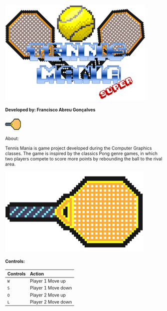<img src = "https://github.com/Francis1408/TennisMania/blob/main/bin/Debug/GameLogo.png" align = "center">  

#### Developed by: Francisco Abreu Gonçalves


<img src= "https://github.com/Francis1408/TennisMania/blob/main/bin/Debug/RacketSelect.png" width="50" height="40" text-align = "left">

<p text-align = "right">About:</p> 

Tennis Mania is game project developed during the Computer Graphics classes. The game is inspired by the classics Pong genre games, in which two players compete to score more points by rebounding the ball to the rival area.

![alt text](https://github.com/Francis1408/TennisMania/blob/main/bin/Debug/RacketSelect.png)
#### Controls:

| Controls | Action            |
|----------|:------------------|
| `W`      |Player 1 Move up   |
| `S`      |Player 1 Move down |
| `O`      |Player 2 Move up   |
| `L`      |Player 2 Move down |